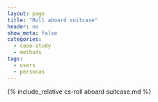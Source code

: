 ```yaml
---
layout: page
title: "Roll aboard suitcase"
header: no
show_meta: false
categories:
  - case-study
  - methods
tags:
  - users
  - personas
---
```


{% include_relative cs-roll aboard suitcase.md %}
